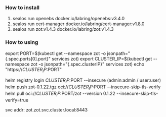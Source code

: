 ### How to install

1. sealos run openebs
   docker.io/labring/openebs:v3.4.0
2. sealos run cert-manager
   docker.io/labring/cert-manager:v1.8.0
3. sealos run zot:v1.4.3
   docker.io/labring/zot:v1.4.3

### How to using
export PORT=$(kubectl get --namespace zot -o jsonpath="{.spec.ports[0].port}" services zot)
export CLUSTER_IP=$(kubectl get --namespace zot -o jsonpath="{.spec.clusterIP}" services zot)
echo "https://$CLUSTER_IP:$PORT"

helm registry  login  $CLUSTER_IP:$PORT --insecure  (admin:admin / user:user)
helm  push  zot-0.1.22.tgz  oci://$CLUSTER_IP:$PORT --insecure-skip-tls-verify
helm  pull  oci://$CLUSTER_IP:$PORT/zot --version 0.1.22 --insecure-skip-tls-verify=true

svc addr: zot.zot.svc.cluster.local:8443
